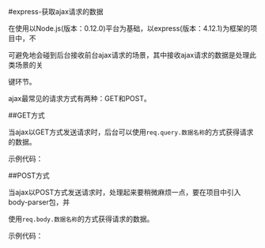 #express-获取ajax请求的数据

在使用以Node.js(版本：0.12.0)平台为基础，以express(版本：4.12.1)为框架的项目中，不

可避免地会碰到后台接收前台ajax请求的场景，其中接收ajax请求的数据是处理此类场景的关

键环节。

ajax最常见的请求方式有两种：GET和POST。

##GET方式

当ajax以GET方式发送请求时，后台可以使用`req.query.数据名称`的方式获得请求的数据。

示例代码：


##POST方式

当ajax以POST方式发送请求时，处理起来要稍微麻烦一点，要在项目中引入body-parser包，并

使用`req.body.数据名称`的方式获得请求的数据。

示例代码：
